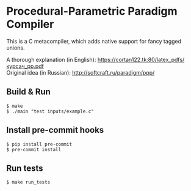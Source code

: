 # Procedural-Parametric Paradigm Compiler

This is a C metacompiler, which adds native support for fancy tagged unions.

A thorough explanation (in English): https://cortan122.tk:80/latex_pdfs/курсач_pp.pdf \
Original idea (in Russian): http://softcraft.ru/paradigm/ppp/

## Build & Run

```console
$ make
$ ./main "test inputs/example.c"
```

## Install pre-commit hooks

```console
$ pip install pre-commit
$ pre-commit install
```

## Run tests

```console
$ make run_tests
```
